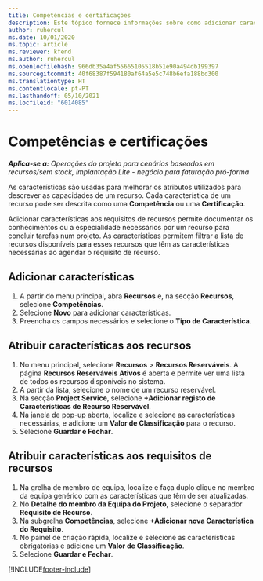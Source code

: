 ```yaml
---
title: Competências e certificações
description: Este tópico fornece informações sobre como adicionar características de competências e certificações aos recursos.
author: ruhercul
ms.date: 10/01/2020
ms.topic: article
ms.reviewer: kfend
ms.author: ruhercul
ms.openlocfilehash: 966db35a4af55665105518b51e90a494db199397
ms.sourcegitcommit: 40f68387f594180af64a5e5c748b6efa188bd300
ms.translationtype: HT
ms.contentlocale: pt-PT
ms.lasthandoff: 05/10/2021
ms.locfileid: "6014085"
---
```

# <a name="skills-and-certifications"></a>Competências e certificações
_**Aplica-se a:** Operações do projeto para cenários baseados em recursos/sem stock, implantação Lite - negócio para faturação pró-forma_

As características são usadas para melhorar os atributos utilizados para descrever as capacidades de um recurso. Cada característica de um recurso pode ser descrita como uma **Competência** ou uma **Certificação**.

Adicionar características aos requisitos de recursos permite documentar os conhecimentos ou a especialidade necessários por um recurso para concluir tarefas num projeto. As características permitem filtrar a lista de recursos disponíveis para esses recursos que têm as características necessárias ao agendar o requisito de recurso.

## <a name="add-characteristics"></a>Adicionar características

1. A partir do menu principal, abra **Recursos** e, na secção **Recursos**, selecione **Competências**.
2. Selecione **Novo** para adicionar características.
3. Preencha os campos necessários e selecione o **Tipo de Característica**.

## <a name="assign-characteristics-to-resources"></a>Atribuir características aos recursos

1. No menu principal, selecione **Recursos** > **Recursos Reserváveis**. A página **Recursos Reserváveis Ativos** é aberta e permite ver uma lista de todos os recursos disponíveis no sistema.
2. A partir da lista, selecione o nome de um recurso reservável.
3. Na secção **Project Service**, selecione **+Adicionar registo de Características de Recurso Reservável**.
4. Na janela de pop-up aberta, localize e selecione as características necessárias, e adicione um **Valor de Classificação** para o recurso.
5. Selecione **Guardar e Fechar**.

## <a name="assign-characteristics-to-resource-requirements"></a>Atribuir características aos requisitos de recursos

1. Na grelha de membro de equipa, localize e faça duplo clique no membro da equipa genérico com as características que têm de ser atualizadas.
2. No **Detalhe do membro da Equipa do Projeto**, selecione o separador **Requisito de Recurso**.
3. Na subgrelha **Competências**, selecione **+Adicionar nova Característica do Requisito**.
4. No painel de criação rápida, localize e selecione as características obrigatórias e adicione um **Valor de Classificação**.
5. Selecione **Guardar e Fechar**.

[!INCLUDE[footer-include](../includes/footer-banner.md)]